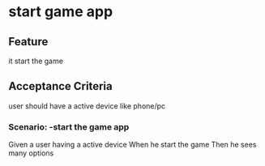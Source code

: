 # start game app

## Feature

it start the game

## Acceptance Criteria

user should have a active device like phone/pc

### Scenario: -start the game app

  Given a user having a active device
  When he start the game
  Then he sees  many options
